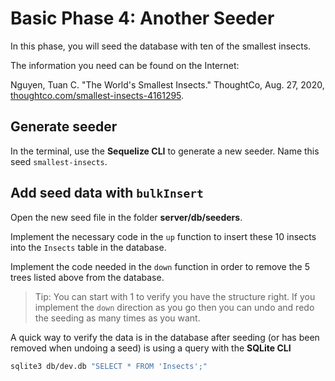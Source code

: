 # Basic Phase 4: Another Seeder

In this phase, you will seed the database with ten of the smallest insects.

The information you need can be found on the Internet:

Nguyen, Tuan C. "The World's Smallest Insects." ThoughtCo, Aug. 27, 2020,
[thoughtco.com/smallest-insects-4161295][data-source].

## Generate seeder

In the terminal, use the **Sequelize CLI** to generate a new seeder. Name this
seed `smallest-insects`.

## Add seed data with `bulkInsert`

Open the new seed file in the folder __server/db/seeders__.

Implement the necessary code in the `up` function to insert these 10 insects
into the `Insects` table in the database.

Implement the code needed in the `down` function in order to remove the 5 trees
listed above from the database.

> Tip: You can start with 1 to verify you have the structure right. If you
> implement the `down` direction as you go then you can undo and redo the
> seeding as many times as you want.

A quick way to verify the data is in the database after seeding (or has been
removed when undoing a seed) is using a query with the **SQLite CLI**

```sh
sqlite3 db/dev.db "SELECT * FROM 'Insects';"
```

[data-source]: https://www.thoughtco.com/smallest-insects-4161295

